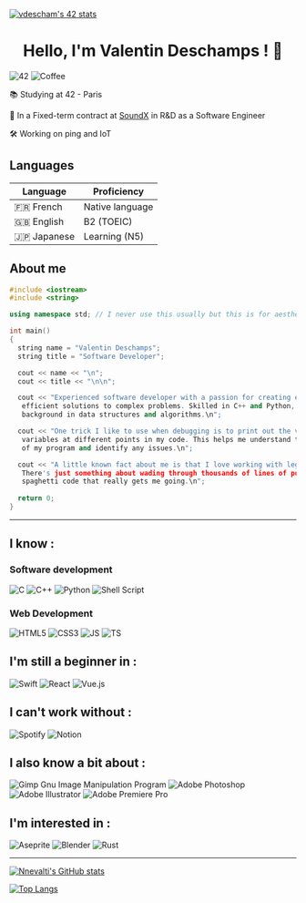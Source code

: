 [![vdescham's 42 stats](https://badge42.vercel.app/api/v2/cl24wglrd004009jyf2b0p1uk/stats?cursusId=21&coalitionId=48)](https://github.com/JaeSeoKim/badge42)

<div align="center">
 <h1>Hello, I'm Valentin Deschamps ! 👾</h1>
</div>

![42](https://badgen.net/badge/Born2Code/vdescham/blue?cache=86400&icon=https://meta.intra.42.fr/assets/42_logo-7dfc9110a5319a308863b96bda33cea995046d1731cebb735e41b16255106c12.svg&scale=1)
![Coffee](https://badgen.net/badge/icon/FueledByCoffee?cache=86400&icon=buymeacoffee&label&scale=1)

📚 Studying at 42 - Paris

💼 In a Fixed-term contract at [SoundX](https://www.soundx.fr/) in R&D as a Software Engineer

🛠 Working on ping and IoT


## Languages
| Language      | Proficiency     |
| ------------- | --------------- |
| 🇫🇷 French     | Native language |
| 🇬🇧 English    | B2 (TOEIC)      |
| 🇯🇵 Japanese   | Learning (N5) |
<!--
| 🇪🇸 Spanish    | Learning (fundammentals) |
-->


## About me

```cpp
#include <iostream>
#include <string>

using namespace std; // I never use this usually but this is for aesthetic

int main()
{
  string name = "Valentin Deschamps";
  string title = "Software Developer";

  cout << name << "\n";
  cout << title << "\n\n";

  cout << "Experienced software developer with a passion for creating elegant and
   efficient solutions to complex problems. Skilled in C++ and Python, with a strong
   background in data structures and algorithms.\n";

  cout << "One trick I like to use when debugging is to print out the values of
   variables at different points in my code. This helps me understand the flow
   of my program and identify any issues.\n";

  cout << "A little known fact about me is that I love working with legacy code.
   There's just something about wading through thousands of lines of poorly documented,
   spaghetti code that really gets me going.\n";
 
  return 0;
}
```

---

## I know :

### Software development

![C](https://img.shields.io/badge/c-%2300599C.svg?style=for-the-badge&logo=c&logoColor=white)
![C++](https://img.shields.io/badge/c++-%2300599C.svg?style=for-the-badge&logo=c%2B%2B&logoColor=white)
![Python](https://img.shields.io/badge/python-3670A0?style=for-the-badge&logo=python&logoColor=ffdd54)
![Shell Script](https://img.shields.io/badge/shell_script-%23121011.svg?style=for-the-badge&logo=gnu-bash&logoColor=white)

### Web Development

![HTML5](https://img.shields.io/badge/HTML5-E34F26?style=for-the-badge&logo=html5&logoColor=white)
![CSS3](https://img.shields.io/badge/CSS3-1572B6?style=for-the-badge&logo=css3&logoColor=white)
![JS](https://img.shields.io/badge/JavaScript-F7DF1E?style=for-the-badge&logo=javascript&logoColor=black)
![TS](https://img.shields.io/badge/TypeScript-007ACC?style=for-the-badge&logo=typescript&logoColor=white)

## I'm still a beginner in :

![Swift](https://img.shields.io/badge/Swift-FA7343?style=for-the-badge&logo=swift&logoColor=white)
![React](https://img.shields.io/badge/react-%2320232a.svg?style=for-the-badge&logo=react&logoColor=%2361DAFB)
![Vue.js](https://img.shields.io/badge/vuejs-%2335495e.svg?style=for-the-badge&logo=vuedotjs&logoColor=%234FC08D)

## I can't work without :

![Spotify](https://img.shields.io/badge/Spotify-1ED760?style=for-the-badge&logo=spotify&logoColor=white)
![Notion](https://img.shields.io/badge/Notion-%23000000.svg?style=for-the-badge&logo=notion&logoColor=white)

## I also know a bit about :

![Gimp Gnu Image Manipulation Program](https://img.shields.io/badge/Gimp-657D8B?style=for-the-badge&logo=gimp&logoColor=FFFFFF)
![Adobe Photoshop](https://img.shields.io/badge/adobe%20photoshop-%2331A8FF.svg?style=for-the-badge&logo=adobe%20photoshop&logoColor=white)
![Adobe Illustrator](https://img.shields.io/badge/adobe%20illustrator-%23FF9A00.svg?style=for-the-badge&logo=adobe%20illustrator&logoColor=white)
![Adobe Premiere Pro](https://img.shields.io/badge/Adobe%20Premiere%20Pro-9999FF.svg?style=for-the-badge&logo=Adobe%20Premiere%20Pro&logoColor=white)

## I'm interested in :

![Aseprite](https://img.shields.io/badge/Aseprite-FFFFFF?style=for-the-badge&logo=Aseprite&logoColor=#7D929E)
![Blender](https://img.shields.io/badge/blender-%23F5792A.svg?style=for-the-badge&logo=blender&logoColor=white)
![Rust](https://img.shields.io/badge/rust-%23000000.svg?style=for-the-badge&logo=rust&logoColor=white)

---

<!--
| 42's Project | Tech used |
| ------- | ------ |
| Transcendance Final Score: [![vdescham's 42 ft_transcendence Score](https://badge42.vercel.app/api/v2/cl24wglrd004009jyf2b0p1uk/project/2465358)](https://github.com/aurelien-brabant/ft_transcendance) | <img src="https://github.com/nnevalti/nnevalti/blob/main/VisualStudioCode-logo.svg" width="30" height="30"> <img src="https://github.com/nnevalti/nnevalti/blob/main/nginx_logo.svg" width="30" height="30"> <img src="https://github.com/nnevalti/nnevalti/blob/main/kubernetes-original.svg" width="30" height="30"> <img src="https://github.com/nnevalti/nnevalti/blob/main/docker-original.svg" width="30" height="30"> <img src="https://github.com/nnevalti/nnevalti/blob/main/html-logo.svg" width="30" height="30"> <img src="https://github.com/nnevalti/nnevalti/blob/main/CSS3_logo.svg" width="30" height="30"> <img src="https://github.com/nnevalti/nnevalti/blob/main/js-logo.svg" width="30" height="30"> <img src="https://github.com/nnevalti/nnevalti/blob/main/Typescript_logo.svg" width="30" height="30"> <img src="https://github.com/nnevalti/nnevalti/blob/main/nextjs-logo.svg" width="30" height="30"> <img src="https://github.com/nnevalti/nnevalti/blob/main/React-logo.svg" width="30" height="30"> <img src="https://github.com/nnevalti/nnevalti/blob/main/nestjs-logo.svg" width="30" height="30"> <img src="https://github.com/nnevalti/nnevalti/blob/main/Postgresql_logo.svg" width="30" height="30"> <img src="https://github.com/nnevalti/nnevalti/blob/main/socketio_logo.svg" width="30" height="30"> |
| Webserv Final Score: [![Nnevalti's 42 webserv Score](https://badge42.vercel.app/api/v2/cl24wglrd004009jyf2b0p1uk/project/2408667)](https://github.com/Sherchryst/42-webserv) | <img src="https://github.com/nnevalti/nnevalti/blob/main/atom-original.svg" width="30" height="30"> <img src="https://github.com/nnevalti/nnevalti/blob/main/C%2B%2B_original.svg" width="30" height="30"> <img src="https://github.com/devicons/devicon/blob/master/icons/php/php-plain.svg" width="30" height="30"> |
| Ft_containers Final Score: [![Nnevalti's 42 ft_containers Score](https://badge42.vercel.app/api/v2/cl24wglrd004009jyf2b0p1uk/project/2295730)](https://github.com/Nnevalti/ft_containers) | <img src="https://github.com/nnevalti/nnevalti/blob/main/atom-original.svg" width="30" height="30"> <img src="https://github.com/nnevalti/nnevalti/blob/main/C%2B%2B_original.svg" width="30" height="30"> |
| MiniShell Final Score: [![Nnevalti's 42 ft_containers Score](https://badge42.vercel.app/api/v2/cl24wglrd004009jyf2b0p1uk/project/2295730)](https://github.com/Nnevalti/MiniShell_42) | <img src="https://github.com/nnevalti/nnevalti/blob/main/atom-original.svg" width="30" height="30"> <img src="https://github.com/nnevalti/nnevalti/blob/main/c-original.svg" width="30" height="30"> |
| Cub3d Final Score: [![Nnevalti's 42 cub3d Score](https://badge42.vercel.app/api/v2/cl24wglrd004009jyf2b0p1uk/project/1628601)](https://github.com/Nnevalti/Cub3D) | <img src="https://github.com/nnevalti/nnevalti/blob/main/atom-original.svg" width="30" height="30"> <img src="https://github.com/nnevalti/nnevalti/blob/main/c-original.svg" width="30" height="30"> |
| Philosophers Final Score: [![Nnevalti's 42 Philosophers Score](https://badge42.vercel.app/api/v2/cl24wglrd004009jyf2b0p1uk/project/2134842)](https://github.com/Nnevalti/Philosophers) | <img src="https://github.com/nnevalti/nnevalti/blob/main/atom-original.svg" width="30" height="30"> <img src="https://github.com/nnevalti/nnevalti/blob/main/c-original.svg" width="30" height="30"> |
| Ft_services Final Score: [![Nnevalti's 42 Philosophers Score](https://badge42.vercel.app/api/v2/cl24wglrd004009jyf2b0p1uk/project/2134842)](https://github.com/Nnevalti/ft_services) | <img src="https://github.com/nnevalti/nnevalti/blob/main/atom-original.svg" width="30" height="30"> <img src="https://github.com/nnevalti/nnevalti/blob/main/docker-original.svg" width="30" height="30"> <img src="https://github.com/nnevalti/nnevalti/blob/main/kubernetes-original.svg" width="30" height="30"> <img src="https://github.com/nnevalti/nnevalti/blob/main/bash-original.svg" width="30" height="30"> <img src="https://cdn.freebiesupply.com/logos/large/2x/ssh-logo-png-transparent.png" width="35" height="35"> <img src="https://github.com/devicons/devicon/blob/master/icons/php/php-plain.svg" width="30" height="30"> |
| Libasm Final Score: [![Nnevalti's 42 libasm Score](https://badge42.vercel.app/api/v2/cl24wglrd004009jyf2b0p1uk/project/1929034)](https://github.com/Nnevalti/libasm) | <img src="https://github.com/nnevalti/nnevalti/blob/main/atom-original.svg" width="30" height="30"> <img src="https://i.pinimg.com/originals/8c/b1/8c/8cb18c72082d13eb581cf6d452e8e266.png" width="30" height="30"> |
| Push_swap Final Score: [![Nnevalti's 42 push_swap Score](https://badge42.vercel.app/api/v2/cl24wglrd004009jyf2b0p1uk/project/2119675)](https://github.com/Nnevalti/push_swap) | <img src="https://github.com/nnevalti/nnevalti/blob/main/atom-original.svg" width="30" height="30"> <img src="https://github.com/nnevalti/nnevalti/blob/main/c-original.svg" width="30" height="30"> <img src="https://github.com/nnevalti/nnevalti/blob/main/bash-original.svg" width="30" height="30"> |
| So_long Final Score: [![Nnevalti's 42 so_long Score](https://badge42.vercel.app/api/v2/cl24wglrd004009jyf2b0p1uk/project/2226039)](https://github.com/Nnevalti/so_long) | <img src="https://github.com/nnevalti/nnevalti/blob/main/atom-original.svg" width="30" height="30"> <img src="https://github.com/nnevalti/nnevalti/blob/main/c-original.svg" width="30" height="30"> |
| Minitalk Final Score: [![Nnevalti's 42 minitalk Score](https://badge42.vercel.app/api/v2/cl24wglrd004009jyf2b0p1uk/project/2219122)](https://github.com/Nnevalti/minitalk) | <img src="https://github.com/nnevalti/nnevalti/blob/main/atom-original.svg" width="30" height="30"> <img src="https://github.com/nnevalti/nnevalti/blob/main/c-original.svg" width="30" height="30"> |
| Ft_server Final Score: [![Nnevalti's 42 ft_server Score](https://badge42.vercel.app/api/v2/cl24wglrd004009jyf2b0p1uk/project/1640128)](https://github.com/Nnevalti/ft_server) | <img src="https://github.com/nnevalti/nnevalti/blob/main/atom-original.svg" width="30" height="30"> <img src="https://github.com/nnevalti/nnevalti/blob/main/docker-original.svg" width="30" height="30"> <img src="https://github.com/nnevalti/nnevalti/blob/main/bash-original.svg" width="30" height="30"> <img src="https://cdn.freebiesupply.com/logos/large/2x/ssh-logo-png-transparent.png" width="35" height="35"> |
| Ft_printf Final Score: [![Nnevalti's 42 ft_printf Score](https://badge42.vercel.app/api/v2/cl24wglrd004009jyf2b0p1uk/project/1612070)](https://github.com/Nnevalti/ft_printf) | <img src="https://github.com/nnevalti/nnevalti/blob/main/atom-original.svg" width="30" height="30"> <img src="https://github.com/nnevalti/nnevalti/blob/main/c-original.svg" width="30" height="30"> |
| Get_next_line Final Score: [![Nnevalti's 42 get_next_line Score](https://badge42.vercel.app/api/v2/cl24wglrd004009jyf2b0p1uk/project/1611297)](https://github.com/Nnevalti/get_next_line) | <img src="https://github.com/nnevalti/nnevalti/blob/main/atom-original.svg" width="30" height="30"> <img src="https://github.com/nnevalti/nnevalti/blob/main/c-original.svg" width="30" height="30"> |
| Libft Final Score: [![Nnevalti's 42 Libft Score](https://badge42.vercel.app/api/v2/cl24wglrd004009jyf2b0p1uk/project/1585048)](https://github.com/Nnevalti/libft) | <img src="https://github.com/nnevalti/nnevalti/blob/main/atom-original.svg" width="30" height="30"> <img src="https://github.com/nnevalti/nnevalti/blob/main/c-original.svg" width="30" height="30"> |
-->

[![Nnevalti's GitHub stats](https://github-readme-stats.vercel.app/api?username=Nnevalti&layout=compact&theme=chartreuse-dark)](https://github.com/anuraghazra/github-readme-stats)

[![Top Langs](https://github-readme-stats.vercel.app/api/top-langs/?username=nnevalti&layout=compact&theme=chartreuse-dark)](https://github.com/anuraghazra/github-readme-stats)
